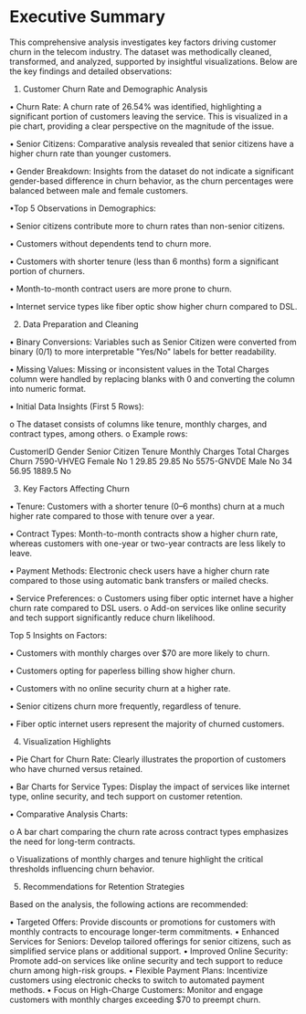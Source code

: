# Executive Summary
This comprehensive analysis investigates key factors driving customer churn in the telecom industry. The dataset was methodically cleaned, transformed, and analyzed, supported by insightful visualizations. Below are the key findings and detailed observations:
 
1. Customer Churn Rate and Demographic Analysis

•	Churn Rate: A churn rate of 26.54% was identified, highlighting a significant portion of customers leaving the service. This is visualized in a pie chart, providing a clear perspective on the magnitude of the issue.

•	Senior Citizens: Comparative analysis revealed that senior citizens have a higher churn rate than younger customers.

•	Gender Breakdown: Insights from the dataset do not indicate a significant gender-based difference in churn behavior, as the churn percentages were balanced between male and female customers.

•Top 5 Observations in Demographics:

• Senior citizens contribute more to churn rates than non-senior citizens.

• Customers without dependents tend to churn more.

• Customers with shorter tenure (less than 6 months) form a significant portion of churners.

• Month-to-month contract users are more prone to churn.

• Internet service types like fiber optic show higher churn compared to DSL.
 
2. Data Preparation and Cleaning

•	Binary Conversions: Variables such as Senior Citizen were converted from binary (0/1) to more interpretable "Yes/No" labels for better readability.

•	Missing Values: Missing or inconsistent values in the Total Charges column were handled by replacing blanks with 0 and converting the column into numeric format.

•	Initial Data Insights (First 5 Rows):

o	The dataset consists of columns like tenure, monthly charges, and contract types, among others.
o	Example rows:

CustomerID	Gender	Senior Citizen	Tenure	Monthly Charges	Total Charges	Churn
7590-VHVEG	Female	No	1	29.85	29.85	No
5575-GNVDE	Male	No	34	56.95	1889.5	No
 
3. Key Factors Affecting Churn

•	Tenure: Customers with a shorter tenure (0–6 months) churn at a much higher rate compared to those with tenure over a year.

•	Contract Types: Month-to-month contracts show a higher churn rate, whereas customers with one-year or two-year contracts are less likely to leave.

•	Payment Methods: Electronic check users have a higher churn rate compared to those using automatic bank transfers or mailed checks.

•	Service Preferences:
o	Customers using fiber optic internet have a higher churn rate compared to DSL users.
o	Add-on services like online security and tech support significantly reduce churn likelihood.

Top 5 Insights on Factors:

• Customers with monthly charges over $70 are more likely to churn.

• Customers opting for paperless billing show higher churn.

• Customers with no online security churn at a higher rate.

• Senior citizens churn more frequently, regardless of tenure.

• Fiber optic internet users represent the majority of churned customers.
 
4. Visualization Highlights

•	Pie Chart for Churn Rate: Clearly illustrates the proportion of customers who have churned versus retained.

•	Bar Charts for Service Types: Display the impact of services like internet type, online security, and tech support on customer retention.

•	Comparative Analysis Charts:

o	A bar chart comparing the churn rate across contract types emphasizes the need for long-term contracts.

o	Visualizations of monthly charges and tenure highlight the critical thresholds influencing churn behavior.
 
5. Recommendations for Retention Strategies

Based on the analysis, the following actions are recommended:

• Targeted Offers: Provide discounts or promotions for customers with monthly contracts to encourage longer-term commitments.
• Enhanced Services for Seniors: Develop tailored offerings for senior citizens, such as simplified service plans or additional support.
• Improved Online Security: Promote add-on services like online security and tech support to reduce churn among high-risk groups.
• Flexible Payment Plans: Incentivize customers using electronic checks to switch to automated payment methods.
• Focus on High-Charge Customers: Monitor and engage customers with monthly charges exceeding $70 to preempt churn.
